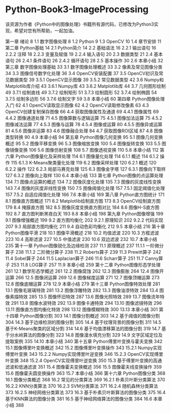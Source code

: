 # Python-Book3-ImageProcessing
该资源为作者《Python中的图像处理》书籍所有源代码，已修改为Python3实现，希望对您有所帮助，一起加油。


第一章 绪论	8
1.1 数字图像处理	8
1.2 Python	9
1.3 OpenCV	10
1.4 章节安排	11
第二章 Python基础	14
2.1 Python简介	14
2.2 基础语法	16
2.2.1 输出语句	16
2.2.2 注释	18
2.2.3 变量及赋值	19
2.2.4 输入语句	20
2.3 数据类型	21
2.4 基本语句	26
2.4.1 条件语句	26
2.4.2 循环语句	28
2.5 基本操作	30
2.6 本章小结	32
第三章 数字图像处理基础	33
3.1 数字图像处理概述	33
3.2 像素及常见图像分类	34
3.3 图像信号数字化处理	36
3.4 OpenCV安装配置	37
3.5 OpenCV初识及常见数据类型	39
3.5.1 OpenCV显示图像	39
3.5.2 常见数据类型	42
3.6 Numpy和Matplotlib库介绍	43
3.6.1 Numpy库	43
3.6.2 Matplotlib库	44
3.7 几何图形绘制	49
3.7.1 绘制直线	49
3.7.2 绘制矩形	51
3.7.3 绘制圆形	52
3.7.4 绘制椭圆	54
3.7.5 绘制多边形	56
3.7.6 绘制文字	59
3.8 本章小结	60
第四章 Python图像处理入门	62
4.1 OpenCV读取显示图像	62
4.2 OpenCV读取修改像素	63
4.3 OpenCV创建复制保存图像	66
4.4 获取图像属性及通道	69
4.4.1 图像属性	69
4.4.2 图像通道处理	71
4.5 图像算数与逻辑运算	75
4.5.1 图像加法运算	75
4.5.2 图像减法运算	77
4.5.3 图像与运算	78
4.5.4 图像或运算	80
4.5.5 图像异或运算	81
4.5.6 图像非运算	83
4.6 图像融合处理	84
4.7 获取图像ROI区域	87
4.8 图像类型转换	90
4.9 本章小结	94
第五章 Python图像几何变换	95
5.1 图像几何变换概述	95
5.2 图像平移变换	96
5.3 图像缩放变换	100
5.4 图像旋转变换	103
5.5 图像镜像变换	106
5.6 图像仿射变换	108
5.7 图像透视变换	110
5.8 本章小结	112
第六章 Python图像量化及采样处理	114
6.1 图像量化处理	114
6.1.1 概述	114
6.1.2 操作	115
6.1.3 K-Means聚类量化处理	119
6.2 图像采样处理	120
6.2.1 概述	120
6.2.2 操作	122
6.2.3 局部马赛克处理	125
6.3 图像金字塔	127
6.3.1 图像向下取样	127
6.3.2 图像向上取样	130
6.4 本章小结	133
第七章 Python图像的点运算处理	134
7.1 图像点运算的概述	134
7.2 图像灰度化处理	135
7.3 图像的灰度线性变换	143
7.4 图像的灰度非线性变换	150
7.5 图像阈值化处理	157
7.5.1 固定阈值化处理	157
7.5.2 自适应阈值化处理	166
7.6 本章小结	169
第八章 Python直方图统计	171
8.1 图像直方图概述	171
8.2 Matplotlib绘制直方图	173
8.3 OpenCV绘制直方图	179
8.4 掩膜直方图	182
8.5 图像灰度变换直方图对比	184
8.6 图像H-S直方图	192
8.7 直方图判断黑夜白天	193
8.8 本章小结	198
第九章 Python图像增强	199
9.1 图像增强概述	199
9.2 直方图均衡化	202
9.2.1 原理知识	202
9.2.2 代码实现	207
9.3 局部直方图均衡化	211
9.4 自动色彩均衡化	212
9.5 本章小结	216
第十章 Python图像平滑	218
10.1 图像平滑概述	218
10.2 均值滤波	220
10.3 方框滤波	223
10.4 高斯滤波	227
10.5 中值滤波	230
10.6 双边滤波	232
10.7 本章小结	235
第十一章 Python图像锐化及边缘检测	237
11.1 原理概述	237
11.1.1 一阶微分算子	238
11.1.2 二阶微分算子	238
11.2 Roberts算子	239
11.3 Prewitt算子	242
11.4 Sobel算子	244
11.5 Laplacian算子	246
11.6 Scharr算子	251
11.7 Canny算子	253
11.8 LOG算子	257
11.9 本章小结	259
第十二章 Python图像形态学处理	261
12.1 数学形态学概述	261
12.2 图像腐蚀	262
12.3 图像膨胀	264
12.4 图像开运算	266
12.5 图像闭运算	269
12.6 图像梯度运算	271
12.7 图像顶帽运算	273
12.8 图像底帽运算	278
12.9 本章小结	279
第十三章 Python图像特效处理	281
13.1 图像毛玻璃特效	281
13.2 图像浮雕特效	282
13.3 图像油漆特效	284
13.4 图像素描特效	285
13.5 图像怀旧特效	287
13.6 图像光照特效	289
13.7 图像流年特效	291
13.8 图像水波特效	292
13.9 图像卡通特效	294
13.10 图像滤镜特效	296
13.11 图像直方图均衡化特效	298
13.12 图像模糊特效	300
13.13 本章小结	301
第十四章 Python图像分割	303
14.1 图像分割概述	303
14.2 基于阈值的图像分割	304
14.3 基于边缘检测的图像分割	305
14.4 基于纹理背景的图像分割	311
14.5 基于K-Means聚类的区域分割	314
14.6 基于均值漂移算法的图像分割	319
14.7 基于分水岭算法的图像分割	323
14.8 图像漫水填充分割	329
14.9 文字区域定位及提取案例	335
14.10 本章小结	340
第十五章 Python傅里叶变换与霍夫变换	342
15.1 图像傅里叶变换概述	342
15.2 图像傅里叶变换操作	343
15.2.1 Numpy实现傅里叶变换	343
15.2.2 Numpy实现傅里叶逆变换	346
15.2.3 OpenCV实现傅里叶变换	348
15.2.4 OpenCV实现傅里叶逆变换	350
15.3 基于傅里叶变换的高通滤波和低通滤波	351
15.4 图像霍夫变换概述	356
15.5 图像霍夫线变换操作	359
15.6 图像霍夫圆变换操作	363
15.7 本章小结	366
第十六章 Python图像分类	368
16.1 图像分类概述	368
16.2 常见的分类算法	369
16.2.1 朴素贝叶斯分类算法	370
16.2.2 KNN分类算法	370
16.2.3 SVM分类算法	371
16.2.4 随机森林分类算法	373
16.2.5 神经网络分类算法	373
16.3 基于朴素贝叶斯算法的图像分类	375
16.4 基于KNN算法的图像分类	381
16.5 基于神经网络算法的图像分类	384
16.6 本章小结	388


